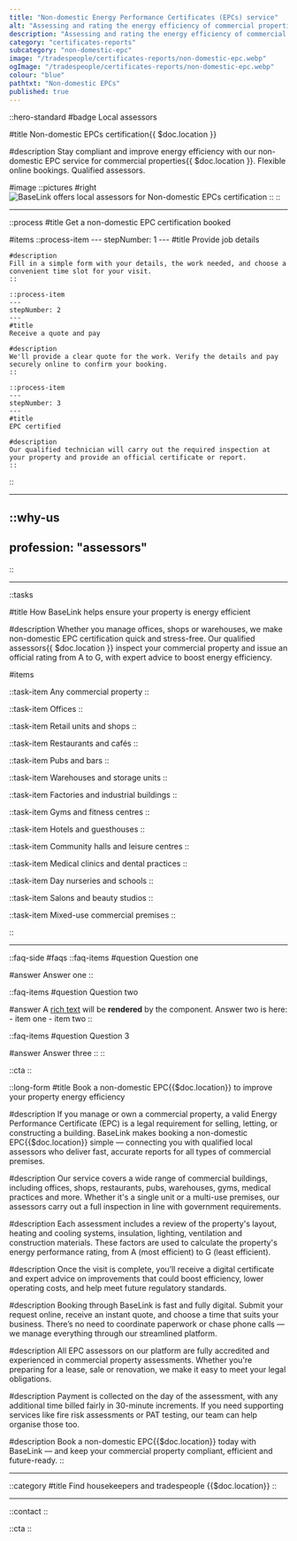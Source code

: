 ```yaml
---
title: "Non-domestic Energy Performance Certificates (EPCs) service"
alt: "Assessing and rating the energy efficiency of commercial properties"
description: "Assessing and rating the energy efficiency of commercial properties"
category: "certificates-reports"
subcategory: "non-domestic-epc"
image: "/tradespeople/certificates-reports/non-domestic-epc.webp"
ogImage: "/tradespeople/certificates-reports/non-domestic-epc.webp"
colour: "blue"
pathtxt: "Non-domestic EPCs"
published: true
---
```


::hero-standard
#badge
Local assessors

#title
Non-domestic EPCs certification{{ $doc.location }}

#description
Stay compliant and improve energy efficiency with our non-domestic EPC service for commercial properties{{ $doc.location }}. Flexible online bookings. Qualified assessors.

#image
    ::pictures
    #right
    ![BaseLink offers local assessors for Non-domestic EPCs certification](/tradespeople/certificates-reports/non-domestic-epc.webp)
    ::
::

---

::process
#title
Get a non-domestic EPC certification booked

#items
    ::process-item
    ---
    stepNumber: 1
    ---
    #title
    Provide job details

    #description
    Fill in a simple form with your details, the work needed, and choose a convenient time slot for your visit.
    ::
    
    ::process-item
    ---
    stepNumber: 2
    ---
    #title
    Receive a quote and pay

    #description
    We'll provide a clear quote for the work. Verify the details and pay securely online to confirm your booking.
    ::

    ::process-item
    ---
    stepNumber: 3
    ---
    #title
    EPC certified

    #description
    Our qualified technician will carry out the required inspection at your property and provide an official certificate or report.
    ::
::

---

::why-us
---
profession: "assessors"
---
::

---

::tasks

#title
How BaseLink helps ensure your property is energy efficient

#description
Whether you manage offices, shops or warehouses, we make non-domestic EPC certification quick and stress-free. Our qualified assessors{{ $doc.location }} inspect your commercial property and issue an official rating from A to G, with expert advice to boost energy efficiency.

#items

  ::task-item
  Any commercial property
  ::

  ::task-item
  Offices
  ::

  ::task-item
  Retail units and shops
  ::

  ::task-item
  Restaurants and cafés
  ::

  ::task-item
  Pubs and bars
  ::

  ::task-item
  Warehouses and storage units
  ::

  ::task-item
  Factories and industrial buildings
  ::

  ::task-item
  Gyms and fitness centres
  ::

  ::task-item
  Hotels and guesthouses
  ::

  ::task-item
  Community halls and leisure centres
  ::

  ::task-item
  Medical clinics and dental practices
  ::

  ::task-item
  Day nurseries and schools
  ::

  ::task-item
  Salons and beauty studios
  ::

  ::task-item
  Mixed-use commercial premises
  ::

::

---

::faq-side
#faqs
  ::faq-items
  #question
  Question one

  #answer
  Answer one
  ::

  ::faq-items
  #question
  Question two

  #answer
  A [rich text](/services/commercial-cleaning) will be **rendered** by the component.
  Answer two is here:
    - item one
    - item two
  ::

  ::faq-items
  #question
  Question 3

  #answer
  Answer three
  ::
::

::cta
::

::long-form
#title
Book a non-domestic EPC{{$doc.location}} to improve your property energy efficiency

#description
If you manage or own a commercial property, a valid Energy Performance Certificate (EPC) is a legal requirement for selling, letting, or constructing a building. BaseLink makes booking a non-domestic EPC{{$doc.location}} simple — connecting you with qualified local assessors who deliver fast, accurate reports for all types of commercial premises.

#description
Our service covers a wide range of commercial buildings, including offices, shops, restaurants, pubs, warehouses, gyms, medical practices and more. Whether it's a single unit or a multi-use premises, our assessors carry out a full inspection in line with government requirements.

#description
Each assessment includes a review of the property's layout, heating and cooling systems, insulation, lighting, ventilation and construction materials. These factors are used to calculate the property's energy performance rating, from A (most efficient) to G (least efficient).

#description
Once the visit is complete, you’ll receive a digital certificate and expert advice on improvements that could boost efficiency, lower operating costs, and help meet future regulatory standards.

#description
Booking through BaseLink is fast and fully digital. Submit your request online, receive an instant quote, and choose a time that suits your business. There’s no need to coordinate paperwork or chase phone calls — we manage everything through our streamlined platform.

#description
All EPC assessors on our platform are fully accredited and experienced in commercial property assessments. Whether you're preparing for a lease, sale or renovation, we make it easy to meet your legal obligations.

#description
Payment is collected on the day of the assessment, with any additional time billed fairly in 30-minute increments. If you need supporting services like fire risk assessments or PAT testing, our team can help organise those too.

#description
Book a non-domestic EPC{{$doc.location}} today with BaseLink — and keep your commercial property compliant, efficient and future-ready.
::

---

::category
#title
Find housekeepers and tradespeople {{$doc.location}}
::

---

::contact
::

::cta
::